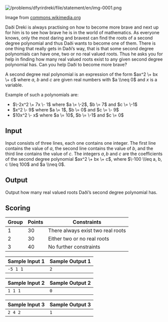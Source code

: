 

![/problems/dfyrirdreki/file/statement/en/img-0001.png](/problems/dfyrirdreki/file/statement/en/img-0001.png)

 Image from [commons.wikimedia.org](https://commons.wikimedia.org/wiki/File:Quadratic_eq_discriminant.svg)


Daði Dreki is always practising on how to become more brave
 and next up for him is to see how brave he is in the world of
 mathematics. As everyone knows, only the most daring and
 bravest can find the roots of a second degree polynomial and
 thus Daði wants to become one of them. There is one thing that
 really gets in Daði’s way, that is that some second degree
 polynomials can have one, two or no real valued roots. Thus he
 asks you for help in finding how many real valued roots exist
 to any given second degree polynomial has. Can you help Daði to
 become more brave?


A second degree real polynomial is an expression of the form
 $ax^2 \+ bx \+ c$ where
 $a$, $b$ and $c$ are given real numbers with
 $a \\neq 0$ and
 $x$ is a variable.  

 Example of such a polynomials are:


* $\-2x^2 \+ 7x \- 1$
 where $a \= \-2$,
 $b \= 7$ and
 $c \= \-1$
* $x^2 \- 9$ where
 $a \= 1$, $b \= 0$ and $c \= \- 9$
* $10x^2 \- x$ where
 $a \= 10$, $b \= \-1$ and $c \= 0$


Input
-----


Input consists of three lines, each one contains one
 integer. The first line contains the value of $a$, the second line contains the
 value of $b$, and the
 third line contains the value of $c$. The integers $a, b$ and $c$ are the coefficients of the second
 degree polynomial $ax^2 \+ bx \+
 c$, where $\-100 \\leq a, b,
 c \\leq 100$ and $a \\neq
 0$.


Output
------


Output how many real valued roots Daði’s second degree
 polynomial has.


Scoring
-------




| Group | Points | Constraints |
| --- | --- | --- |
| 1 | 30 | There always exist two real roots |
| 2 | 30 | Either two or no real roots |
| 3 | 40 | No further constraints |




| Sample Input 1 | Sample Output 1 |
| --- | --- |
| ``` -5 1 1  ``` | ``` 2  ``` |




| Sample Input 2 | Sample Output 2 |
| --- | --- |
| ``` 1 1 1  ``` | ``` 0  ``` |




| Sample Input 3 | Sample Output 3 |
| --- | --- |
| ``` 2 4 2  ``` | ``` 1  ``` |


